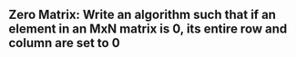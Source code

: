## Zero Matrix: Write an algorithm such that if an element in an MxN matrix is 0, its entire row and column are set to 0